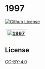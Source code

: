 # 1997

[![Github License](https://img.shields.io/github/license/setetres/1997.svg)](https://github.com/setetres/1997/blob/master/LICENSE)

| [![1997](https://setetres.s3.amazonaws.com/setetres.st/img/share-1997.png?v=2&raw=true)](http://1997.setetres.st) |
| ----------------------------------------------------------------------------------------------------------------- |

License
-------

[CC-BY-4.0]

[http://1997.setetres.st]: http://1997.setetres.st
[CC-BY-4.0]: http://creativecommons.org/licenses/by/4.0
